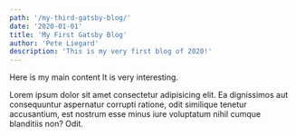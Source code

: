 ```yaml
---
path: '/my-third-gatsby-blog/'
date: '2020-01-01'
title: 'My First Gatsby Blog'
author: 'Pete Liegard'
description: 'This is my very first blog of 2020!'
---
```


Here is my main content
It is very interesting.

Lorem ipsum dolor sit amet consectetur adipisicing elit. Ea dignissimos
aut consequuntur aspernatur corrupti ratione, odit similique tenetur
accusantium, est nostrum esse minus iure voluptatum nihil cumque
blanditiis non? Odit.